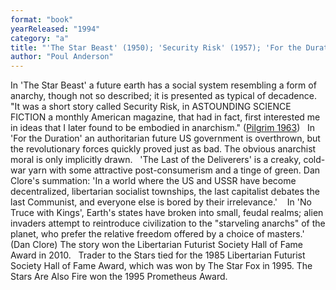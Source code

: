 ```yaml
---
format: "book"
yearReleased: "1994"
category: "a"
title: "'The Star Beast' (1950); 'Security Risk' (1957); 'For the Duration' (1957); 'The Last of the Deliverers' (1958; revised version 1976); 'No Truce with Kings' (1963); Trader to the Stars (1964);  The Star Fox (1965); The Stars Are Also Fire"
author: "Poul Anderson"
---
```

In 'The Star Beast' a future earth has  a social system resembling a form of anarchy, though not so described; it is  presented as typical of decadence.
 
"It was a short story called Security Risk, in  ASTOUNDING SCIENCE FICTION a monthly American magazine, that had in fact, first  interested me in ideas that I later found to be embodied in anarchism." (<a href="biblio.htm#Pilgrim">Pilgrim  1963</a>)
 
In 'For the Duration' an authoritarian  future US government is overthrown, but the revolutionary forces quickly proved  just as bad. The obvious anarchist moral is only implicitly drawn.
 
'The Last of the Deliverers' is a creaky, cold-war yarn with some attractive post-consumerism and a tinge of  green. Dan Clore's summation: 'In a world where the US and USSR have become  decentralized, libertarian socialist townships, the last capitalist debates the  last Communist, and everyone else is bored by their irrelevance.'  
 
In 'No Truce with Kings', Earth's states have broken into small, feudal realms; alien invaders attempt to reintroduce civilization to the "starveling anarchs" of the planet, who prefer the relative freedom offered by a choice of masters.' (Dan Clore) The story won the Libertarian Futurist Society  Hall of Fame Award in 2010.
 
Trader to the  Stars tied for the 1985 Libertarian Futurist Society Hall of Fame  Award, which was won by The Star Fox in 1995. The Stars Are Also Fire  won the 1995 Prometheus Award.
 